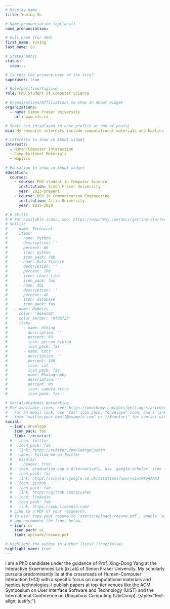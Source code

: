 ```yaml
---
# Display name
title: Yuning Su

# Name pronunciation (optional)
name_pronunciation: 

# Full name (for SEO)
first_name: Yuning
last_name: Su

# Status emoji
status:
  icon: ☕️

# Is this the primary user of the site?
superuser: true

# Role/position/tagline
role: PhD Student of Computer Science

# Organizations/Affiliations to show in About widget
organizations:
  - name: Simon Fraser University
    url: www.sfu.ca

# Short bio (displayed in user profile at end of posts)
bio: My research interests include computational materials and haptics.

# Interests to show in About widget
interests:
  - Human-Computer Interaction
  - Computational Materials 
  - Haptics

# Education to show in About widget
education:
  courses:
    - course: PhD student in Computer Science
      institution: Simon Fraser University
      year: 2023-present
    - course: BSc in Communication Engineering
      institution: Jilin University
      year: 2015-2019

# # Skills
# # For available icons, see: https://wowchemy.com/docs/getting-started/page-builder/#icons
# skills:
#   - name: Technical
#     items:
#     - name: Python
#       description: ''
#       percent: 80
#       icon: python
#       icon_pack: fab
#     - name: Data Science
#       description: ''
#       percent: 100
#       icon: chart-line
#       icon_pack: fas
#     - name: SQL
#       description: ''
#       percent: 40
#       icon: database
#       icon_pack: fas
#   - name: Hobbies
#     color: '#eeac02'
#     color_border: '#f0bf23'
#     items:
#       - name: Hiking
#         description: ''
#         percent: 60
#         icon: person-hiking
#         icon_pack: fas
#       - name: Cats
#         description: ''
#         percent: 100
#         icon: cat
#         icon_pack: fas
#       - name: Photography
#         description: ''
#         percent: 80
#         icon: camera-retro
#         icon_pack: fas

# Social/Academic Networking
# For available icons, see: https://wowchemy.com/docs/getting-started/page-builder/#icons
#   For an email link, use "fas" icon pack, "envelope" icon, and a link in the
#   form "mailto:your-email@example.com" or "/#contact" for contact widget.
social:
  - icon: envelope
    icon_pack: fas
    link: '/#contact'
  # - icon: twitter
  #   icon_pack: fab
  #   link: https://twitter.com/GeorgeCushen
  #   label: Follow me on Twitter
  #   display:
  #     header: true
  # - icon: graduation-cap # Alternatively, use `google-scholar` icon from `ai` icon pack
  #   icon_pack: fas
  #   link: https://scholar.google.co.uk/citations?user=sIwtMXoAAAAJ
  # - icon: github
  #   icon_pack: fab
  #   link: https://github.com/gcushen
  # - icon: linkedin
  #   icon_pack: fab
  #   link: https://www.linkedin.com/
  # Link to a PDF of your resume/CV.
  # To use: copy your resume to `static/uploads/resume.pdf`, enable `ai` icons in `params.yaml`,
  # and uncomment the lines below.
  - icon: cv
    icon_pack: ai
    link: uploads/resume.pdf

# Highlight the author in author lists? (true/false)
highlight_name: true
---
```


I am a PhD candidate under the guidance of Prof. Xing-Dong Yang at the Interactive Experiences Lab (ixLab) of Simon Fraser University. My scholarly pursuits predominantly lie at the crossroads of Human-Computer Interaction (HCI) with a specific focus on computational materials and haptics technologies. I publish papers at top-tier venues like the ACM Symposium on User Interface Software and Technology (UIST) and the International Conference on Ubiquitous Computing (UbiComp). 
{style="text-align: justify;"}
